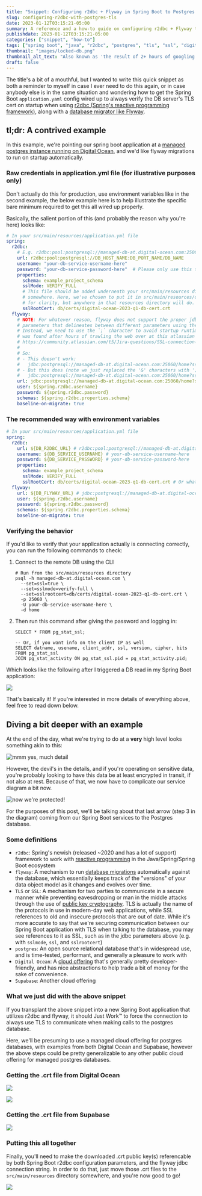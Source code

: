 ```yaml
---
title: "Snippet: Configuring r2dbc + Flyway in Spring Boot to Postgres with enforced TLS/SSL"
slug: configuring-r2dbc-with-postgres-tls
date: 2023-01-12T03:15:21-05:00
summary: A reference and a how-to guide on configuring r2dbc + Flyway to enforce TLS when talking to Postgres from a Spring Boot application.
publishdate: 2023-01-12T03:15:21-05:00
categories: ["snippet", "how-to"]
tags: ["spring boot", "java", "r2dbc", "postgres", "tls", "ssl", "digital ocean"]
thumbnail: "images/locked-db.png"
thumbnail_alt_text: "Also known as 'the result of 2+ hours of googling and tearing my hair out'"
draft: false
---
```

The title's a bit of a mouthful, but I wanted to write this quick snippet as both a reminder
to myself in case I ever need to do this again, or in case anybody else is in the same situation
and wondering how to get the Spring Boot `application.yaml` config wired up to always verify the
DB server's TLS cert on startup when using [r2dbc (Spring's reactive programming framework)](https://r2dbc.io/),
along with a [database migrator like Flyway](https://flywaydb.org/).

## tl;dr: A contrived example
In this example, we're pointing our spring boot application at a [managed postgres instance
running on Digital Ocean](https://www.digitalocean.com/products/managed-databases-postgresql),
and we'd like flyway migrations to run on startup automatically.

### Raw credentials in application.yml file (for illustrative purposes only)
Don't actually do this for production, use environment variables like in the second example,
the below example here is to help illustrate the specific bare minimum required to get this
all wired up properly.

Basically, the salient portion of this (and probably the reason why you're here) looks like:

```yaml
# In your src/main/resources/application.yml file
spring:
  r2dbc:
    # E.g. r2dbc:pool:postgresql://managed-db-at.digital-ocean.com:25060/home
    url: r2dbc:pool:postgresql://DB_HOST_NAME:DB_PORT_NAME/DB_NAME
    username: "your-db-service-username-here"
    password: "your-db-service-password-here"  # Please only use this to verify behavior and don't actually check this in
    properties:
      schema: example_project_schema
      sslMode: VERIFY_FULL
      # This file should be added underneath your src/main/resources directory
      # somewhere. Here, we've chosen to put it in src/main/resources/db/certs
      # for clarity, but anywhere in that resources directory will do.
      sslRootCert: db/certs/digital-ocean-2023-q1-db-cert.crt
  flyway:
    # NOTE: For whatever reason, flyway does not support the proper jdbc connection
    # parameters that delineates between different parameters using the `&` character.
    # Instead, we need to use the `;` character to avoid startup runtime errors, which
    # was found after hours of trawling the web over at this atlassian thread of all things:
    # https://community.atlassian.com/t5/Jira-questions/SSL-connection-between-jira-service-management/qaq-p/1944433#M518820
    #
    # So:
    # - This doesn't work:
    #   jdbc:postgresql://managed-db-at.digital-ocean.com:25060/home?ssl=true&sslmode=verify-full&sslrootcert=db/certs/digital-ocean-2023-q1-db-cert.crt
    # - But this does (note we just replaced the '&' characters with ';'):
    #   jdbc:postgresql://managed-db-at.digital-ocean.com:25060/home?ssl=true;sslmode=verify-full;sslrootcert=db/certs/digital-ocean-2023-q1-db-cert.crt
    url: jdbc:postgresql://managed-db-at.digital-ocean.com:25060/home?ssl=true;sslmode=verify-full;sslrootcert=db/certs/digital-ocean-2023-q1-db-cert.crt
    user: ${spring.r2dbc.username}
    password: ${spring.r2dbc.password}
    schemas: ${spring.r2dbc.properties.schema}
    baseline-on-migrate: true
```

### The recommended way with environment variables
```yaml
# In your src/main/resources/application.yml file
spring:
  r2dbc:
    url: ${DB_R2DBC_URL} # r2dbc:pool:postgresql://managed-db-at.digital-ocean.com:25060/home
    username: ${DB_SERVICE_USERNAME} # your-db-service-username-here
    password: ${DB_SERVICE_PASSWORD} # your-db-service-password-here
    properties:
      schema: example_project_schema
      sslMode: VERIFY_FULL
      sslRootCert: db/certs/digital-ocean-2023-q1-db-cert.crt # Or whatever you end up calling the cert name
  flyway:
    url: ${DB_FLYWAY_URL} # jdbc:postgresql://managed-db-at.digital-ocean.com:25060/home?ssl=true;sslmode=verify-full;sslrootcert=db/certs/digital-ocean-2023-q1-db-cert.crt
    user: ${spring.r2dbc.username}
    password: ${spring.r2dbc.password}
    schemas: ${spring.r2dbc.properties.schema}
    baseline-on-migrate: true
```

### Verifying the behavior
If you'd like to verify that your application actually is connecting correctly, you can run
the following commands to check:
1. Connect to the remote DB using the CLI
    ```shell
    # Run from the src/main/resources directory
    psql -h managed-db-at.digital-ocean.com \
      --set=ssl=true \
      --set=sslmode=verify-full \
      --set=sslrootcert=db/certs/digital-ocean-2023-q1-db-cert.crt \
      -p 25060 \
      -U your-db-service-username-here \
      -d home
    ```

2. Then run this command after giving the password and logging in:
    ```postgresql
    SELECT * FROM pg_stat_ssl;

    -- Or, if you want info on the client IP as well
    SELECT datname, usename, client_addr, ssl, version, cipher, bits
    FROM pg_stat_ssl
    JOIN pg_stat_activity ON pg_stat_ssl.pid = pg_stat_activity.pid;
    ```

Which looks like the following after I triggered a DB read in my Spring Boot application:

![](images/database-tls-connection-verification.png)

That's basically it! If you're interested in more details of everything above, feel free
to read down below.

## Diving a bit deeper with an example
At the end of the day, what we're trying to do at a **very** high level looks
something akin to this:

![mmm yes, much detail](images/service-high-level.drawio.png)

However, the devil's in the details, and if you're operating on sensitive data,
you're probably looking to have this data be at least encrypted in transit, if not
also at rest. Because of that, we now have to complicate our service diagram a
bit now.

![now we're protected!](images/tls-aware-service-diagram.drawio.png)

For the purposes of this post, we'll be talking about that last arrow (step 3 in the diagram)
coming from our Spring Boot services to the Postgres database.

### Some definitions
* `r2dbc`: Spring's newish (released ~2020 and has a lot of support) framework to work with [reactive
  programming](https://www.baeldung.com/java-reactive-systems) in the Java/Spring/Spring Boot ecosystem
* `flyway`: A mechanism to run [database migrations](https://cloud.google.com/architecture/database-migration-concepts-principles-part-1)
   automatically against the database, which essentially keeps track of the "versions" of your data
   object model as it changes and evolves over time.
* `TLS` or `SSL`: A mechanism for two parties to communicate in a secure manner while preventing
   eavesdropping or man in the middle attacks through the use of [public key cryptography](https://en.wikipedia.org/wiki/Public-key_cryptography).
   TLS is actually the name of the protocols in use in modern-day web applications, while SSL references
   to old and insecure protocols that are out of date. While it's more accurate to say that we're
   securing communication between our Spring Boot application with TLS when talking to the database,
   you may see references to it as SSL, such as in the jdbc parameters above (e.g. with `sslmode`, `ssl`, and
   `sslrootcert`)
* `postgres`: An open source relational database that's in widespread use, and is time-tested,
  performant, and generally a pleasure to work with
* `Digital Ocean`: A [cloud offering](https://www.digitalocean.com/) that's generally pretty
  developer-friendly, and has nice abstractions to help trade a bit of money for the sake of
  convenience.
* `Supabase`: Another cloud offering

### What we just did with the above snippet
If you transplant the above snippet into a new Spring Boot application that utilizes r2dbc and flyway,
it should Just Work™ to force the connection to always use TLS to communicate when making calls to the
postgres database.

Here, we'll be presuming to use a managed cloud offering for postgres databases, with examples
from both Digital Ocean and Supabase, however the above steps could be pretty generalizable to
any other public cloud offering for managed postgres databases.

### Getting the .crt file from Digital Ocean

![](images/digital-ocean/1-getting-to-details-page.png)

![](images/digital-ocean/2-downloading-ca-cert.png)

### Getting the .crt file from Supabase
![](images/supabase/supabase-db-cert-download-instructions.png)

### Putting this all together
Finally, you'll need to make the downloaded .crt public key(s) referencable
by both Spring Boot r2dbc configuration parameters, and the flyway jdbc
connection string. In order to do that, just move those .crt files to the
`src/main/resources` directory somewhere, and you're now good to go!

![](images/resources-directory.png)
